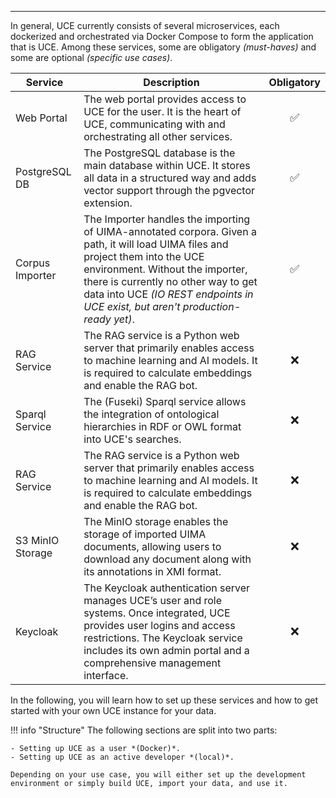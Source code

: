 
<hr class="mt-0"/>

In general, UCE currently consists of several microservices, each dockerized and orchestrated via Docker Compose to form the application that is UCE. Among these services, some are obligatory *(must-haves)* and some are optional *(specific use cases)*.

<table>
  <thead>
    <tr>
      <th>Service</th>
      <th>Description</th>
      <th>Obligatory</th>
    </tr>
  </thead>
  <tbody>
    <tr>
      <td>Web Portal</td>
      <td>The web portal provides access to UCE for the user. It is the heart of UCE, communicating with and orchestrating all other services.</td>
      <td style="text-align:center; font-size:large">✅</td>
    </tr>
    <tr>
      <td>PostgreSQL DB</td>
      <td>The PostgreSQL database is the main database within UCE. It stores all data in a structured way and adds vector support through the pgvector extension.</td>
      <td style="text-align:center; font-size:large">✅</td>
    </tr>
    <tr>
        <td>Corpus Importer</td>
        <td>
            The Importer handles the importing of UIMA-annotated corpora. Given a path, it will load UIMA files and project them into the UCE environment.
            Without the importer, there is currently no other way to get data into UCE 
            <em>(IO REST endpoints in UCE exist, but aren't production-ready yet)</em>.
        </td>
        <td style="text-align:center; font-size:large">✅</td>
    </tr>
    <tr>
      <td>RAG Service</td>
      <td>The RAG service is a Python web server that primarily enables access to machine learning and AI models. It is required to calculate embeddings and enable the RAG bot.</td>
      <td style="text-align:center; font-size:large">❌</td>
    </tr>
    <tr>
        <td>Sparql Service</td>
        <td>The (Fuseki) Sparql service allows the integration of ontological hierarchies in RDF or OWL format into UCE's searches.</td>
        <td style="text-align:center; font-size:large">❌</td>
    </tr>
    <tr>
      <td>RAG Service</td>
      <td>The RAG service is a Python web server that primarily enables access to machine learning and AI models. It is required to calculate embeddings and enable the RAG bot.</td>
      <td style="text-align:center; font-size:large">❌</td>
    </tr>
  <tr>
      <td>S3 MinIO Storage</td>
      <td>
          The MinIO storage enables the storage of imported UIMA documents, allowing users to download any document along with its annotations in XMI format.
      </td>
      <td style="text-align:center; font-size:large">❌</td>
  </tr>
  <tr>
      <td>Keycloak</td>
      <td>
          The Keycloak authentication server manages UCE’s user and role systems. Once integrated, UCE provides user logins and access restrictions. The Keycloak service includes its own admin portal and a comprehensive management interface.
      </td>
      <td style="text-align:center; font-size:large">❌</td>
  </tr>
  </tbody>
</table>

In the following, you will learn how to set up these services and how to get started with your own UCE instance for your data.

!!! info "Structure"
    The following sections are split into two parts:

    - Setting up UCE as a user *(Docker)*. 
    - Setting up UCE as an active developer *(local)*. 

    Depending on your use case, you will either set up the development environment or simply build UCE, import your data, and use it.